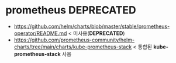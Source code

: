 # prometheus DEPRECATED
- https://github.com/helm/charts/blob/master/stable/prometheus-operator/README.md < 미사용(**DEPRECATED**)
- https://github.com/prometheus-community/helm-charts/tree/main/charts/kube-prometheus-stack < 통합된 **kube-prometheus-stack** 사용 
